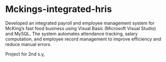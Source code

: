 # Mckings-integrated-hris
Developed an integrated payroll and employee management system for McKing’s fast food business using Visual Basic (Microsoft Visual Studio) and MySQL. The system automates attendance tracking, salary computation, and employee record management to improve efficiency and reduce manual errors.


Project for 2nd s.y,
